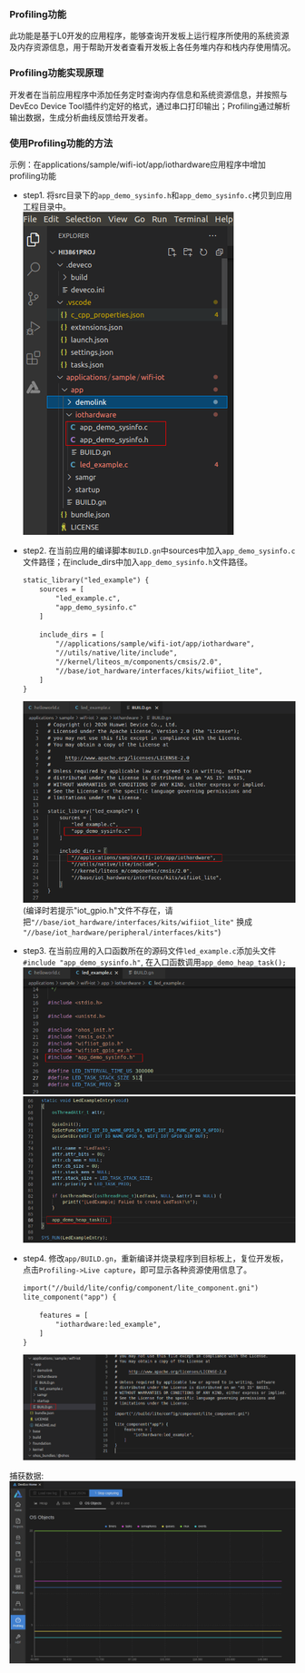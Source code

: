 ### Profiling功能
此功能是基于L0开发的应用程序，能够查询开发板上运行程序所使用的系统资源及内存资源信息，用于帮助开发者查看开发板上各任务堆内存和栈内存使用情况。
### Profiling功能实现原理
开发者在当前应用程序中添加任务定时查询内存信息和系统资源信息，并按照与DevEco Device Tool插件约定好的格式，通过串口打印输出；Profiling通过解析输出数据，生成分析曲线反馈给开发者。
### 使用Profiling功能的方法
示例：在applications/sample/wifi-iot/app/iothardware应用程序中增加profiling功能  
- step1. 将src目录下的`app_demo_sysinfo.h`和`app_demo_sysinfo.c`拷贝到应用工程目录中。  
![复制源码文件](images/1_copy_src.png)  

- step2. 在当前应用的编译脚本`BUILD.gn`中sources中加入`app_demo_sysinfo.c`文件路径；在include_dirs中加入`app_demo_sysinfo.h`文件路径。  
    ```
    static_library("led_example") {
        sources = [
            "led_example.c",
            "app_demo_sysinfo.c"
        ]

        include_dirs = [
            "//applications/sample/wifi-iot/app/iothardware",
            "//utils/native/lite/include",
            "//kernel/liteos_m/components/cmsis/2.0",
            "//base/iot_hardware/interfaces/kits/wifiiot_lite",
        ]
    }
    ```
    ![修改gn文件](images/2_modify_gn.png)  
(编译时若提示"iot_gpio.h"文件不存在，请把`"//base/iot_hardware/interfaces/kits/wifiiot_lite"` 换成 `"//base/iot_hardware/peripheral/interfaces/kits"`)

- step3. 在当前应用的入口函数所在的源码文件`led_example.c`添加头文件`#include "app_demo_sysinfo.h"`, 在入口函数调用`app_demo_heap_task();`  
![导入头文件](images/3_add_header.png)  
![添加任务](images/4_add_task.png)  

- step4. 修改`app/BUILD.gn`，重新编译并烧录程序到目标板上，复位开发板，点击`Profiling->Live capture`，即可显示各种资源使用信息了。  
    ```
    import("//build/lite/config/component/lite_component.gni")
    lite_component("app") {

        features = [
            "iothardware:led_example",
        ]
    }
    ```
    ![修改app/gn](images/5_startup.png)  

捕获数据:  
![性能分析](images/6_profiling.gif)  
